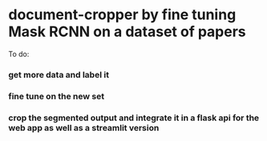 # document-cropper by fine tuning Mask RCNN on a dataset of papers
To do:
### get more data and label it
### fine tune on the new set
### crop the segmented output and integrate it in a flask api for the web app as well as a streamlit version
